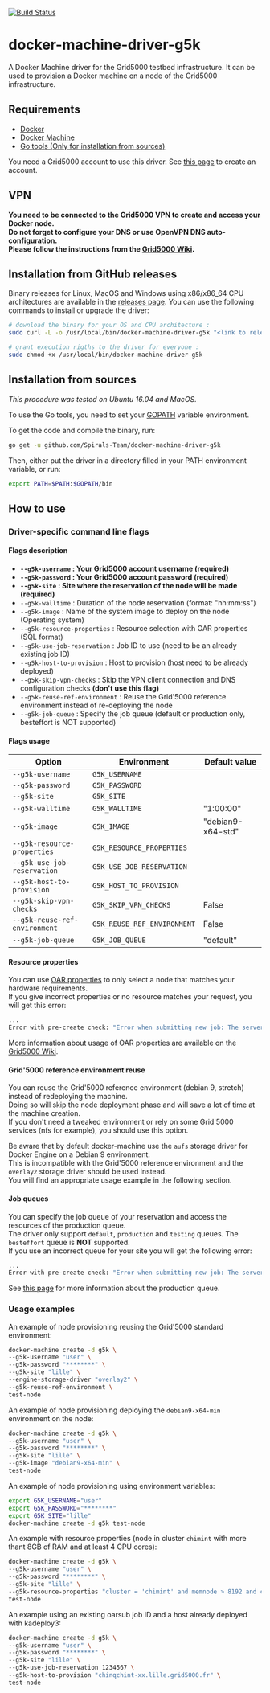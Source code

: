 [![Build Status](https://travis-ci.org/Spirals-Team/docker-machine-driver-g5k.svg)](https://travis-ci.org/Spirals-Team/docker-machine-driver-g5k)

# docker-machine-driver-g5k
A Docker Machine driver for the Grid5000 testbed infrastructure. It can be used to provision a Docker machine on a node of the Grid5000 infrastructure.

## Requirements
* [Docker](https://www.docker.com/products/overview#/install_the_platform)
* [Docker Machine](https://docs.docker.com/machine/install-machine)
* [Go tools (Only for installation from sources)](https://golang.org/doc/install)

You need a Grid5000 account to use this driver. See [this page](https://www.grid5000.fr/mediawiki/index.php/Grid5000:Get_an_account) to create an account.

## VPN
**You need to be connected to the Grid5000 VPN to create and access your Docker node.**  
**Do not forget to configure your DNS or use OpenVPN DNS auto-configuration.**  
**Please follow the instructions from the [Grid5000 Wiki](https://www.grid5000.fr/mediawiki/index.php/VPN).**

## Installation from GitHub releases
Binary releases for Linux, MacOS and Windows using x86/x86_64 CPU architectures are available in the [releases page](https://github.com/Spirals-Team/docker-machine-driver-g5k/releases).
You can use the following commands to install or upgrade the driver:
```bash
# download the binary for your OS and CPU architecture :
sudo curl -L -o /usr/local/bin/docker-machine-driver-g5k "<link to release>"

# grant execution rigths to the driver for everyone :
sudo chmod +x /usr/local/bin/docker-machine-driver-g5k
```

## Installation from sources
*This procedure was tested on Ubuntu 16.04 and MacOS.*

To use the Go tools, you need to set your [GOPATH](https://golang.org/doc/code.html#GOPATH) variable environment.

To get the code and compile the binary, run:
```bash
go get -u github.com/Spirals-Team/docker-machine-driver-g5k
```

Then, either put the driver in a directory filled in your PATH environment variable, or run:
```bash
export PATH=$PATH:$GOPATH/bin
```

## How to use

### Driver-specific command line flags

#### Flags description
* **`--g5k-username` : Your Grid5000 account username (required)**
* **`--g5k-password` : Your Grid5000 account password (required)**
* **`--g5k-site` : Site where the reservation of the node will be made (required)**
* `--g5k-walltime` : Duration of the node reservation (format: "hh:mm:ss")
* `--g5k-image` : Name of the system image to deploy on the node (Operating system)
* `--g5k-resource-properties` : Resource selection with OAR properties (SQL format)
* `--g5k-use-job-reservation` : Job ID to use (need to be an already existing job ID)
* `--g5k-host-to-provision` : Host to provision (host need to be already deployed)
* `--g5k-skip-vpn-checks` : Skip the VPN client connection and DNS configuration checks **(don't use this flag)**
* `--g5k-reuse-ref-environment` : Reuse the Grid'5000 reference environment instead of re-deploying the node
* `--g5k-job-queue` : Specify the job queue (default or production only, besteffort is NOT supported)

#### Flags usage
|             Option             |          Environment         |     Default value     |
|--------------------------------|------------------------------|-----------------------|
| `--g5k-username`               | `G5K_USERNAME`               |                       |
| `--g5k-password`               | `G5K_PASSWORD`               |                       |
| `--g5k-site`                   | `G5K_SITE`                   |                       |
| `--g5k-walltime`               | `G5K_WALLTIME`               | "1:00:00"             |
| `--g5k-image`                  | `G5K_IMAGE`                  | "debian9-x64-std"     |
| `--g5k-resource-properties`    | `G5K_RESOURCE_PROPERTIES`    |                       |
| `--g5k-use-job-reservation`    | `G5K_USE_JOB_RESERVATION`    |                       |
| `--g5k-host-to-provision`      | `G5K_HOST_TO_PROVISION`      |                       |
| `--g5k-skip-vpn-checks`        | `G5K_SKIP_VPN_CHECKS`        | False                 |
| `--g5k-reuse-ref-environment`  | `G5K_REUSE_REF_ENVIRONMENT`  | False                 |
| `--g5k-job-queue`              | `G5K_JOB_QUEUE`              | "default"             |

#### Resource properties
You can use [OAR properties](http://oar.imag.fr/docs/2.5/user/usecases.html#using-properties) to only select a node that matches your hardware requirements.  
If you give incorrect properties or no resource matches your request, you will get this error:
```bash
...
Error with pre-create check: "Error when submitting new job: The server returned an error (code: 400) after sending Job submission: '400 Bad Request'"
```

More information about usage of OAR properties are available on the [Grid5000 Wiki](https://www.grid5000.fr/mediawiki/index.php/Advanced_OAR#Other_examples_using_properties).

#### Grid'5000 reference environment reuse
You can reuse the Grid'5000 reference environment (debian 9, stretch) instead of redeploying the machine.  
Doing so will skip the node deployment phase and will save a lot of time at the machine creation.  
If you don't need a tweaked environment or rely on some Grid'5000 services (nfs for example), you should use this option.

Be aware that by default docker-machine use the `aufs` storage driver for Docker Engine on a Debian 9 environment.  
This is incompatible with the Grid'5000 reference environment and the `overlay2` storage driver should be used instead.  
You will find an appropriate usage example in the following section.

#### Job queues
You can specify the job queue of your reservation and access the resources of the production queue.  
The driver only support `default`, `production` and `testing` queues. The `besteffort` queue is **NOT** supported.  
If you use an incorrect queue for your site you will get the following error:
```bash
...
Error with pre-create check: "Error when submitting new job: The server returned an error (code: 500) after sending Job submission: '500 Internal Server Error'"
```

See [this page](https://www.grid5000.fr/mediawiki/index.php/Grid5000:UsagePolicy#Rules_for_the_production_queue) for more information about the production queue.

### Usage examples
An example of node provisioning reusing the Grid'5000 standard environment:
```bash
docker-machine create -d g5k \
--g5k-username "user" \
--g5k-password "********" \
--g5k-site "lille" \
--engine-storage-driver "overlay2" \
--g5k-reuse-ref-environment \
test-node
```

An example of node provisioning deploying the `debian9-x64-min` environment on the node:
```bash
docker-machine create -d g5k \
--g5k-username "user" \
--g5k-password "********" \
--g5k-site "lille" \
--g5k-image "debian9-x64-min" \
test-node
```

An example of node provisioning using environment variables:
```bash
export G5K_USERNAME="user"
export G5K_PASSWORD="********"
export G5K_SITE="lille"
docker-machine create -d g5k test-node
```

An example with resource properties (node in cluster `chimint` with more thant 8GB of RAM and at least 4 CPU cores):
```bash
docker-machine create -d g5k \
--g5k-username "user" \
--g5k-password "********" \
--g5k-site "lille" \
--g5k-resource-properties "cluster = 'chimint' and memnode > 8192 and cpucore >= 4" \
test-node
```

An example using an existing oarsub job ID and a host already deployed with kadeploy3:
```bash
docker-machine create -d g5k \
--g5k-username "user" \
--g5k-password "********" \
--g5k-site "lille" \
--g5k-use-job-reservation 1234567 \
--g5k-host-to-provision "chinqchint-xx.lille.grid5000.fr" \
test-node
``` 
